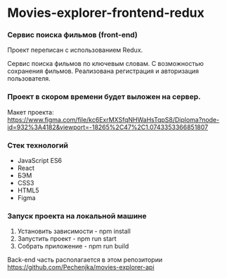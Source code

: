 # **Movies-explorer-frontend-redux**

### Сервис поиска фильмов (front-end)

Проект переписан с использованием Redux.

Сервис поиска фильмов по ключевым словам. С возможностью сохранения фильмов. Реализована регистрация и авторизация пользователя.

### Проект в скором времени будет выложен на сервер.

Макет проекта: https://www.figma.com/file/kc6ExrMXSfqNHWaHsTqpS8/Diploma?node-id=932%3A4182&viewport=-18265%2C47%2C1.0743353366851807

### Стек технологий

- JavaScript ES6
- React
- БЭМ
- CSS3
- HTML5
- Figma

### Запуск проекта на локальной машине
 1. Установить зависимости - npm install
 2. Запустить проект - npm run start
 3. Собрать приложение - npm run build

 Back-end часть располагается в этом репозитории https://github.com/Pechenjka/movies-explorer-api
